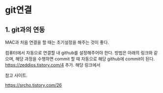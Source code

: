 # git연결

## 1. git과의 연동

MAC과 처음 연결을 할 때는 초기설정을 해주는 것이 좋다.

컴퓨터에서 자동으로 연결할 내 github를 설정해주어야 한다. 
방법은 아래의 링크와 같으며, 해당 과정을 수행하면 commit 할 때 자동으로 해당 github에 commit이 된다.
https://zeddios.tistory.com/4 
추가. 해당 링크에서 







참고 사이트. 

https://srcho.tistory.com/26

